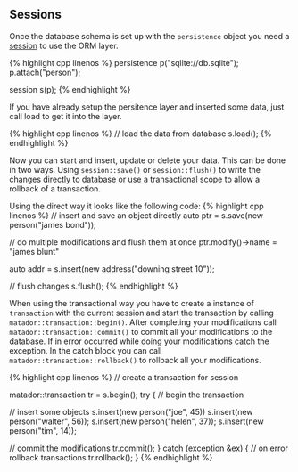 ## Sessions

Once the database schema is set up with the ```persistence``` object you need a [session](../api/classmatador_1_1session)
to use the ORM layer.

{% highlight cpp linenos %}
persistence p("sqlite://db.sqlite");
p.attach<person>("person");

session s(p);
{% endhighlight %}

If you have already setup the persitence layer and inserted some data, just call load to
get it into the layer.

{% highlight cpp linenos %}
// load the data from database
s.load();
{% endhighlight %}

Now you can start and insert, update or delete your data. This can be done in two ways. Using ```session::save()``` or ```session::flush()``` to write the changes directly to database or use a transactional scope to allow a rollback of a transaction.

Using the direct way it looks like the following code:
{% highlight cpp linenos %}
// insert and save an object directly
auto ptr = s.save(new person("james bond"));

// do multiple modifications and flush them at once
ptr.modify()->name = "james blunt"

auto addr = s.insert(new address("downing street 10"));

// flush changes
s.flush();
{% endhighlight %}


When using the transactional way you have to create a instance of ```transaction``` with the current session and start the transaction by calling
```matador::transaction::begin()```. After completing your modifications call
```matador::transaction::commit()``` to commit all your modifications to the
database. If in error occurred while doing your modifications catch
the exception. In the catch block you can call ```matador::transaction::rollback()```
to rollback all your modifications.

{% highlight cpp linenos %}
// create a transaction for session

matador::transaction tr = s.begin();
try {
  // begin the transaction

  // insert some objects
  s.insert(new person("joe", 45))
  s.insert(new person("walter", 56));
  s.insert(new person("helen", 37));
  s.insert(new person("tim", 14));

  // commit the modifications
  tr.commit();
} catch (exception &ex) {
  // on error rollback transactions
  tr.rollback();
}
{% endhighlight %}
